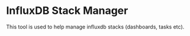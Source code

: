 # InfluxDB Stack Manager

This tool is used to help manage influxdb stacks (dashboards, tasks etc).

